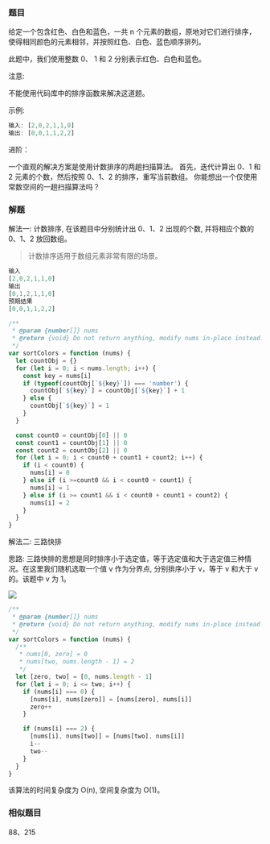 ### 题目

给定一个包含红色、白色和蓝色，一共 n 个元素的数组，原地对它们进行排序，使得相同颜色的元素相邻，并按照红色、白色、蓝色顺序排列。

此题中，我们使用整数 0、 1 和 2 分别表示红色、白色和蓝色。

注意:

不能使用代码库中的排序函数来解决这道题。

示例:

```js
输入: [2,0,2,1,1,0]
输出: [0,0,1,1,2,2]
```

进阶：

一个直观的解决方案是使用计数排序的两趟扫描算法。
首先，迭代计算出 0、1 和 2 元素的个数，然后按照 0、1、2 的排序，重写当前数组。
你能想出一个仅使用常数空间的一趟扫描算法吗？

### 解题

解法一: 计数排序, 在该题目中分别统计出 0、1、2 出现的个数, 并将相应个数的 0、1、2 放回数组。

> 计数排序适用于数组元素非常有限的场景。

```js
输入
[2,0,2,1,1,0]
输出
[0,1,2,1,1,0]
预期结果
[0,0,1,1,2,2]
```

```js
/**
 * @param {number[]} nums
 * @return {void} Do not return anything, modify nums in-place instead.
 */
var sortColors = function (nums) {
  let countObj = {}
  for (let i = 0; i < nums.length; i++) {
    const key = nums[i]
    if (typeof(countObj[`${key}`]) === 'number') {
      countObj[`${key}`] = countObj[`${key}`] + 1
    } else {
      countObj[`${key}`] = 1
    }
  }

  const count0 = countObj[0] || 0
  const count1 = countObj[1] || 0
  const count2 = countObj[2] || 0
  for (let i = 0; i < count0 + count1 + count2; i++) {
    if (i < count0) {
      nums[i] = 0
    } else if (i >=count0 && i < count0 + count1) {
      nums[i] = 1
    } else if (i >= count1 && i < count0 + count1 + count2) {
      nums[i] = 2
    }
  }
}
```

解法二: 三路快排

思路: 三路快排的思想是同时排序小于选定值，等于选定值和大于选定值三种情况。在这里我们随机选取一个值 v 作为分界点, 分别排序小于 v，等于 v 和大于 v 的。该题中 v 为 1。

![](http://with.muyunyun.cn/9617f034f2e7d0535ac73d51612d2f07.jpg)

```js
/**
 * @param {number[]} nums
 * @return {void} Do not return anything, modify nums in-place instead.
 */
var sortColors = function (nums) {
  /**
   * nums[0, zero] = 0
   * nums[two, nums.length - 1] = 2
   */
  let [zero, two] = [0, nums.length - 1]
  for (let i = 0; i <= two; i++) {
    if (nums[i] === 0) {
      [nums[i], nums[zero]] = [nums[zero], nums[i]]
      zero++
    }

    if (nums[i] === 2) {
      [nums[i], nums[two]] = [nums[two], nums[i]]
      i--
      two--
    }
  }
}
```

该算法的时间复杂度为 O(n), 空间复杂度为 O(1)。

### 相似题目

88、215